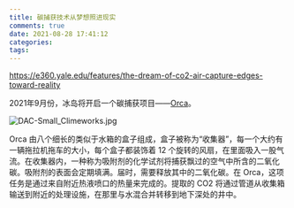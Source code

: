 ```yaml
---
title: 碳捕获技术从梦想照进现实
comments: true
date: 2021-08-28 17:41:12
categories:
tags:
---
```




https://e360.yale.edu/features/the-dream-of-co2-air-capture-edges-toward-reality

2021年9月份，冰岛将开启一个碳捕获项目——[Orca](https://climeworks.com/orca)。

![DAC-Small_Climeworks.jpg](https://p1-juejin.byteimg.com/tos-cn-i-k3u1fbpfcp/5fe67bd2eba84ea8bf7bbf089d505db5~tplv-k3u1fbpfcp-watermark.image)

Orca 由八个细长的类似于水箱的盒子组成，盒子被称为“收集器”，每一个大约有一辆拖拉机拖车的大小，每个盒子都装饰着 12 个旋转的风扇，在里面吸入一股气流。在收集器内，一种称为吸附剂的化学试剂将捕获飘过的空气中所含的二氧化碳。吸附剂的表面会定期填满。届时，需要释放其中的二氧化碳。在 Orca，这项任务是通过来自附近热液喷口的热量来完成的。提取的 CO2 将通过管道从收集箱输送到附近的处理设施，在那里与水混合并转移到地下深处的井中。
